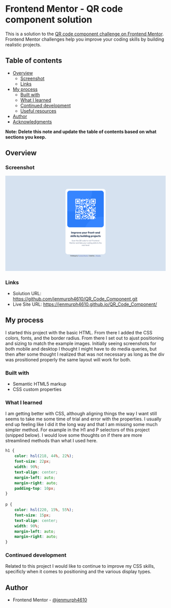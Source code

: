 # Frontend Mentor - QR code component solution

This is a solution to the [QR code component challenge on Frontend Mentor](https://www.frontendmentor.io/challenges/qr-code-component-iux_sIO_H). Frontend Mentor challenges help you improve your coding skills by building realistic projects. 

## Table of contents

- [Overview](#overview)
  - [Screenshot](#screenshot)
  - [Links](#links)
- [My process](#my-process)
  - [Built with](#built-with)
  - [What I learned](#what-i-learned)
  - [Continued development](#continued-development)
  - [Useful resources](#useful-resources)
- [Author](#author)
- [Acknowledgments](#acknowledgments)

**Note: Delete this note and update the table of contents based on what sections you keep.**

## Overview

### Screenshot

![](./images/screenshot_completed_project.png)

### Links

- Solution URL: https://github.com/jenmurph4610/QR_Code_Component.git
- Live Site URL: https://jenmurph4610.github.io/QR_Code_Component/

## My process

I started this project with the basic HTML.  From there I added the CSS colors, fonts, and the border radius.  From there I set out to ajust positioning and sizing to match the example images.  Initially seeing screenshots for both mobile and desktop I thought I might have to do media queries, but then after some thought I realized that was not necessary as long as the div was prositioned properly the same layout will work for both.

### Built with

- Semantic HTML5 markup
- CSS custom properties

### What I learned

I am getting better with CSS, although aligning things the way I want still seems to take me some time of trial and error with the properties.  I usually end up feeling like I did it the long way and that I am missing some much simpler method.  For example in the H1 and P selectors of this project (snipped below).  I would love some thoughts on if there are more streamlined methods than what I used here.  

```css
h1 {
    color: hsl(218, 44%, 22%);
    font-size: 22px;
    width: 90%;
    text-align: center;
    margin-left: auto;
    margin-right: auto;
    padding-top: 10px;
}

p {
    color: hsl(220, 15%, 55%);
    font-size: 15px;
    text-align: center;
    width: 90%;
    margin-left: auto;
    margin-right: auto;
}
```

### Continued development

Related to this project I would like to continue to improve my CSS skills, specificly when it comes to positioning and the various display types.  


## Author

- Frontend Mentor - [@jenmurph4610](https://www.frontendmentor.io/profile/jenmurph4610)



